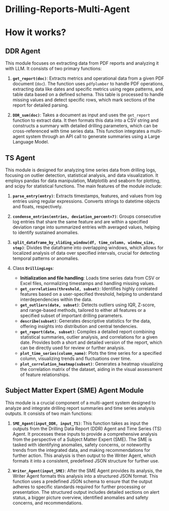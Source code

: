 # Drilling-Reports-Multi-Agent

# How it works?
<!--
<details>
<summary><span style="font-size:20px;">File A</span> - <span style="font-size:16px;">Overview</span></summary>

### Details for File A
Content or description about what File A includes or its purpose goes here. You can include further Markdown formatting, links, images, or any other relevant information.

</details>
-->


## DDR Agent

This module focuses on extracting data from PDF reports and analyzing it with LLM. It consists of two primary functions:

1. **`get_report(doc)`**: Extracts metrics and operational data from a given PDF document (`doc`). The function uses `pdfplumber` to handle PDF operations, extracting data like dates and specific metrics using regex patterns, and table data based on a defined schema. This table is processed to handle missing values and detect specific rows, which mark sections of the report for detailed parsing.

2. **`DDR_sum(doc)`**: Takes a document as input and uses the `get_report` function to extract data. It then formats this data into a CSV string and constructs a summary with detailed drilling parameters, which can be cross-referenced with time series data. This function integrates a multi-agent system through an API call to generate summaries using a Large Language Model.

## TS Agent

This module is designed for analyzing time series data from drilling logs, focusing on outlier detection, statistical analysis, and data visualization. It employs pandas for data manipulation, Matplotlib and seaborn for plotting, and scipy for statistical functions. The main features of the module include:

1. **`parse_entry(entry)`**: Extracts timestamps, features, and values from log entries using regular expressions. Converts strings to datetime objects and floats, respectively.

2. **`condense_entries(entries, deviation_percent=7)`**: Groups consecutive log entries that share the same feature and are within a specified deviation range into summarized entries with averaged values, helping to identify sustained anomalies.

3. **`split_dataframe_by_sliding_window(df, time_column, window_size, step)`**: Divides the dataframe into overlapping windows, which allows for localized analysis of data over specified intervals, crucial for detecting temporal patterns or anomalies.

4. Class **`DrillingLogs`**:
   - **Initialization and file handling**: Loads time series data from CSV or Excel files, normalizing timestamps and handling missing values.
   - **`get_correlations(threshold, subset)`**: Identifies highly correlated features based on a user-specified threshold, helping to understand interdependencies within the data.
   - **`get_outliers(date, subset)`**: Detects outliers using IQR, Z-score, and range-based methods, tailored to either all features or a specified subset of important drilling parameters.
   - **`describe(subset)`**: Generates descriptive statistics for the data, offering insights into distribution and central tendencies.
   - **`get_report(date, subset)`**: Compiles a detailed report combining statistical summaries, outlier analysis, and correlations for a given date. Provides both a short and detailed version of the report, which can be directly used for review or further analysis.
   - **`plot_time_series(column_name)`**: Plots the time series for a specified column, visualizing trends and fluctuations over time.
   - **`plot_correlation_heatmap(subset)`**: Generates a heatmap visualizing the correlation matrix of the dataset, aiding in the visual assessment of feature relationships.

 ## Subject Matter Expert (SME) Agent Module

This module is a crucial component of a multi-agent system designed to analyze and integrate drilling report summaries and time series analysis outputs. It consists of two main functions:

1. **`SME_Agent(input_DDR, input_TS)`**: This function takes as input the outputs from the Drilling Data Report (DDR) Agent and Time Series (TS) Agent. It processes these inputs to provide a comprehensive analysis from the perspective of a Subject Matter Expert (SME). The SME is tasked with identifying anomalies, safety concerns, or noteworthy trends from the integrated data, and making recommendations for further action. This analysis is then output to the Writer Agent, which formats it into a consistent, predefined JSON structure for further use.

2. **`Writer_Agent(input_SME)`**: After the SME Agent provides its analysis, the Writer Agent formats this analysis into a structured JSON format. This function uses a predefined JSON schema to ensure that the output adheres to specific standards required for further processing or presentation. The structured output includes detailed sections on alert status, a bigger picture overview, identified anomalies and safety concerns, and recommendations.

